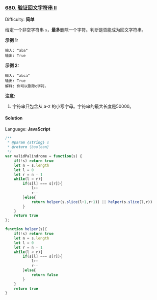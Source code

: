 ### [680\. 验证回文字符串 Ⅱ](https://leetcode-cn.com/problems/valid-palindrome-ii/)

Difficulty: **简单**


给定一个非空字符串 `s`，**最多**删除一个字符。判断是否能成为回文字符串。

**示例 1:**

```
输入: "aba"
输出: True
```

**示例 2:**

```
输入: "abca"
输出: True
解释: 你可以删除c字符。
```

**注意:**

1.  字符串只包含从 a-z 的小写字母。字符串的最大长度是50000。


#### Solution

Language: **JavaScript**

```javascript
​/**
 * @param {string} s
 * @return {boolean}
 */
var validPalindrome = function(s) {
    if(!s) return true
    let n = s.length
    let l = 0
    let r = n - 1
    while(l < r){
        if(s[l] === s[r]){
            l++
            r--
        }else{
            return helper(s.slice(l+1,r+1)) || helper(s.slice(l,r))
        }
    }
    return true
};

function helper(s){
    if(!s) return true
    let n = s.length
    let l = 0
    let r = n - 1
    while(l < r){
        if(s[l] === s[r]){
            l++
            r--
        }else{
            return false
        }
    }
    return true
}
```
